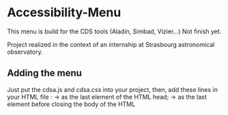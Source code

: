 # Accessibility-Menu

This menu is build for the CDS tools (Aladin, Simbad, Vizier...)
Not finish yet.

Project realized in the context of an internship at Strasbourg astronomical observatory.

## Adding the menu

Just put the cdsa.js and cdsa.css into your project, then, add these lines in your HTML file :
-> <link href="[path to file]/cdsa.css" rel="stylesheet"> as the last element of the HTML head;
-> <script type="text/javascript" src="[path to file]/cdsa.js"></script> as the last element before closing the body of the HTML
